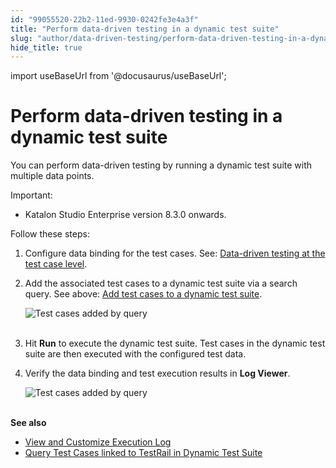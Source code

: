 ```yaml
---
id: "99055520-22b2-11ed-9930-0242fe3e4a3f"
title: "Perform data-driven testing in a dynamic test suite"
slug: "author/data-driven-testing/perform-data-driven-testing-in-a-dynamic-test-suite"
hide_title: true
---
```

import useBaseUrl from '@docusaurus/useBaseUrl';


# <a id="id_11" class="anchor_top_offset"/><a id="ariaid-title1" class="anchor_top_offset"/>Perform data-driven testing in a dynamic test suite

<p xmlns="http://www.w3.org/1999/xhtml" className="p">You can perform data-driven testing by running a dynamic test   suite with multiple data points.</p> 
<div xmlns="http://www.w3.org/1999/xhtml" className="note important note_important"><span className="note__title">Important:</span> 
  <ul className="ul"><li className="li">Katalon Studio Enterprise version 8.3.0 onwards.</li></ul>
</div>
<p xmlns="http://www.w3.org/1999/xhtml" className="p">Follow these steps:</p> 
<ol xmlns="http://www.w3.org/1999/xhtml" className="ol"><li className="li">     <p className="p">Configure data binding for the test cases. See: <a className="xref" href="/docs/author/data-driven-testing/data-driven-testing-at-the-test-case-level-in-katalon-studio">Data-driven         testing at the test case level</a>.</p>   </li><li className="li">     <p className="p">Add the associated test cases to a dynamic test suite via a       search query. See above: <a className="xref" href="/docs/organize/manage-tests/dynamic-test-suite/manage-dynamic-test-suites-in-katalon-studio#task-1084">Add         test cases to a dynamic test suite</a>.</p>     <p className="p">       <img className="image" src={useBaseUrl("https://github.com/katalon-studio/docs-images/raw/master/katalon-studio/docs/ddt-test-case-level/KS-DDT-Dynamic-Test-suite.png")} alt="Test cases added by query" /><br /><br /></p>   </li><li className="li">     <p className="p">Hit <strong className="ph b">Run</strong> to execute the dynamic test suite. Test       cases in the dynamic test suite are then executed with the       configured test data.</p>   </li><li className="li">     <p className="p">Verify the data binding and test execution results in       <strong className="ph b">Log Viewer</strong>.</p>     <p className="p">       <img className="image" src={useBaseUrl("https://github.com/katalon-studio/docs-images/raw/master/katalon-studio/docs/dynamic-test-suite-ks/KS-DYNAMIC-DDT-Log-Viewer.png")} alt="Test cases added by query" /><br /><br />     </p>   </li></ol> 
<p xmlns="http://www.w3.org/1999/xhtml" className="p">   <strong className="ph b">See also</strong> </p> 
<ul xmlns="http://www.w3.org/1999/xhtml" className="ul"><li className="li">     <a className="xref" href="/docs/analyze/reports/view-test-reports/view-test-reports-in-katalon-studio/view-and-customize-execution-log-in-katalon-studio#id_1">View       and Customize Execution Log</a>   </li><li className="li">     <a className="xref" href="/docs/organize/integration-for-organizing-tests/query-test-cases-linked-to-testrail-in-a-dynamic-test-suite">Query       Test Cases linked to TestRail in Dynamic Test Suite</a>   </li></ul> 
